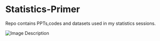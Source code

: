 # Statistics-Primer
Repo contains PPTs,codes and datasets used in my statistics sessions.



![Image Description](D:\statisticsandaazapnaapna.png)
